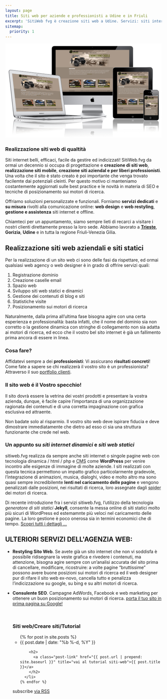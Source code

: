 ```yaml
---
layout: page
title: Siti web per aziende e professionisti a Udine e in Friuli
excerpt: 'SitiWeb fvg è creazione siti web a Udine. Servizi: siti internet statici, siti web responsive e mobile, siti professionali, SEO posizionamento motori di ricerca'
sitemap:
  priority: 1
---
```

<img src="/img/sitiweb.fvg-web-design-responsive-websites-min.png" alt="sitiweb.fvg è siti internet a Udine, web designer, responsive websites. sitiweb.fvg web agency Udine" title="sitiweb.fvg è siti internet a Udine, web designer, responsive websites. sitiweb.fvg web agency Udine">

### Realizzazione siti web di qualtità

Siti internet belli, efficaci, facile da gestire ed indicizzati!
SitiWeb.fvg da ormai un decennio si occupa di progettazione e **creazione di siti web**, **realizzazione siti mobile**, **creazione siti aziendal e per liberi professionisti**.
Una volta che il sito è stato creato è poi importante che venga trovato facilemte dai potenziali cleinti. Per questo motivo ci manteniamo costantemente
aggiornati sulle best practice e le novità in materia di SEO e tecniche di posizionamento sui motori di ricerca.

Offriamo soluzioni personalizzate e funzionali. Forniamo **servizi dedicati** e **su misura** rivolti alla comunicazione online: **web design** e **web restyling**, **gestione e assistenza** siti internet e offline.

Chiamteci per un appuntamento, siamo sempre lieti di recarci a visitare i nostri clienti direttamente presso la loro sede.
Abbiamo lavorato a **[Trieste](/realizzazione-siti-internet-a-trieste.html)**, **Gorizia**, **Udine** e in tutta la regione Friuli-Venezia Gilia.


## Realizzazione siti web aziendali e siti statici

Per la realizzazione di un sito web ci sono delle fasi da rispettare, ed ormai qualsiasi web agency o web designer è in grado di offrire servizi quali:

1. Registrazione dominio
2. Creazione caselle email
3. Spazio web
4. Sviluppo siti web statici e dinamici
5. Gestione dei contenuti di blog e siti
6. Statistiche visite
7. Posizionamento sui motori di ricerca

Naturalmente, dalla prima all’ultima fase bisogna agire con una certa esperienza e professionalità: basta infatti, che il nome del dominio sia non corretto o la gestione dinamica con stringhe di collegamento non sia adatta ai motori di ricerca, ed ecco che il vostro bel sito internet è già un fallimento prima ancora di essere in linea.

### Cosa fare?

Affidatevi sempre a dei **professionisti**: Vi assicurano **risultati concreti**!
Come fate a sapere se chi realizzerà il vostro sito è un professionista? Attraverso il suo <a href="/gallery/" title="vai alla foto gallery per il portfolio clienti di SITIWEB a Udine, Trieste, Gorizia e Pordenone">portfolio clienti</a>.

### Il sito web é il Vostro specchio!

Il sito dovrà essere la vetrina dei vostri prodotti e presentare la vostra azienda, dunque, è facile capire l’importanza di una organizzazione ragionata dei contenuti e di una corretta impaginazione con grafica esclusiva ed attraente.

Non badate solo al risparmio. Il vostro sito web deve ispirare fiducia e deve dimostrare immediatamente che dietro ad esso ci sia una struttura funzionante che crede nel web.


### Un appunto su *siti internet dinamici* e *siti web statici*

sitiweb.fvg realizza da sempre anche siti internet o singole pagine web con tecnologia dinamica / html / php e <abbr title="Content Management System - in italiano: Sistema di Gestione dei Contenuti">CMS</abbr> come **WordPress** per venire incontro alle esigenze di immagine di molte aziende.
I siti realizzati con questa tecnica permettono un impatto grafico particolarmente gradevole, l’integrazione di animazioni, musica, dialoghi, video e molto altro ma sono quasi sempre incredibilemte **lenti nel caricamento delle pagine** e vengono penalizzati dalle posizioni, nei risultati di ricerca, loro assegnate dagli <abbr title="detto anche web crawler e robot, è un software che analizza i contenuti delle pagine web disponibili sulla rete in Internet">spider</abbr> dei motori di ricerca.

Di recente introduzione fra i servizi sitiweb.fvg, l’utilizzo della tecnologia *generatore di siti statici* **Jekyll**, consente la messa online di siti statici molto più sicuri di WordPress ed estemamnte più veloci nel caricamento delle pagine. La loro gestione è poco onerosa sia in termini economici che di tempo. <a href="/11-08-2017/jekyll-siti-web-statici-veloci-e-sicuri.html" title="vai al tutorial su Jekill il generatore siti web statici">Scopri tutti i dettagli ...</a>


## ULTERIORI SERVIZI DELL'AGENZIA WEB:

- **Restyling Sito Web**. Se avete già un sito internet che non vi soddisfa è possibile ridisegnare la veste grafica e rivedere i contenuti, ma attenzione, bisogna agire sempre con un’analisi accurata del sito prima di cancellare, modificare, ricostruire: a volte pagine “bruttissime” possono avere buone posizioni sui motori di ricerca ed il web designer pur di rifare il sito web ex-novo, cancella tutto e penalizza l’indicizzazione su google, su bing e su altri motori di ricerca.
- **Consulente SEO**. Campagne AdWords, Facebook e web marketing per ottenere un buon posizionamento sui motori di ricerca.
 <a href="/11-18-2017/posizionamento-motori-di-ricerca.html" title="web agency udine, consulenze seo. web marketing per siti internet.">porta il tuo sito in prima pagina su Google!</a>




  <br/>
  <div class="post-list">

    <h3 class="page-heading">Siti web/Creare siti/Tutorial</h3>

    <ul class="post-list">
      {% for post in site.posts %}
        <li>
          <span class="post-meta">{{ post.date | date: "%b %-d, %Y" }}</span>

          <h2>
            <a class="post-link" href="{{ post.url | prepend: site.baseurl }}" title="vai al tutorial siti-web">{{ post.title }}</a>
          </h2>
        </li>
      {% endfor %}
    </ul>

    <p class="rss-subscribe">subscribe <a href="{{ "/feed.xml" | prepend: site.baseurl }}" title="sottoscrivi il feed rss e mantieniti aggiornato in fatto di webdesign con i tutorial siti-web">via RSS</a></p>
  </div>
